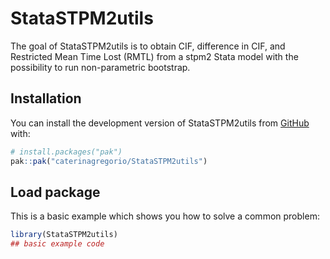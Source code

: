 
<!-- README.md is generated from README.Rmd. Please edit that file -->

# StataSTPM2utils

<!-- badges: start -->
<!-- badges: end -->

The goal of StataSTPM2utils is to obtain CIF, difference in CIF, and
Restricted Mean Time Lost (RMTL) from a stpm2 Stata model with the
possibility to run non-parametric bootstrap.

## Installation

You can install the development version of StataSTPM2utils from
[GitHub](https://github.com/) with:

``` r
# install.packages("pak")
pak::pak("caterinagregorio/StataSTPM2utils")
```

## Load package

This is a basic example which shows you how to solve a common problem:

``` r
library(StataSTPM2utils)
## basic example code
```

